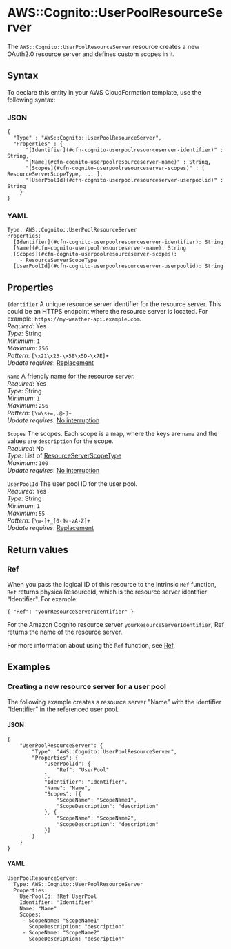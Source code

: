 # AWS::Cognito::UserPoolResourceServer<a name="aws-resource-cognito-userpoolresourceserver"></a>

The `AWS::Cognito::UserPoolResourceServer` resource creates a new OAuth2\.0 resource server and defines custom scopes in it\.

## Syntax<a name="aws-resource-cognito-userpoolresourceserver-syntax"></a>

To declare this entity in your AWS CloudFormation template, use the following syntax:

### JSON<a name="aws-resource-cognito-userpoolresourceserver-syntax.json"></a>

```
{
  "Type" : "AWS::Cognito::UserPoolResourceServer",
  "Properties" : {
      "[Identifier](#cfn-cognito-userpoolresourceserver-identifier)" : String,
      "[Name](#cfn-cognito-userpoolresourceserver-name)" : String,
      "[Scopes](#cfn-cognito-userpoolresourceserver-scopes)" : [ ResourceServerScopeType, ... ],
      "[UserPoolId](#cfn-cognito-userpoolresourceserver-userpoolid)" : String
    }
}
```

### YAML<a name="aws-resource-cognito-userpoolresourceserver-syntax.yaml"></a>

```
Type: AWS::Cognito::UserPoolResourceServer
Properties: 
  [Identifier](#cfn-cognito-userpoolresourceserver-identifier): String
  [Name](#cfn-cognito-userpoolresourceserver-name): String
  [Scopes](#cfn-cognito-userpoolresourceserver-scopes): 
    - ResourceServerScopeType
  [UserPoolId](#cfn-cognito-userpoolresourceserver-userpoolid): String
```

## Properties<a name="aws-resource-cognito-userpoolresourceserver-properties"></a>

`Identifier`  <a name="cfn-cognito-userpoolresourceserver-identifier"></a>
A unique resource server identifier for the resource server\. This could be an HTTPS endpoint where the resource server is located\. For example: `https://my-weather-api.example.com`\.  
*Required*: Yes  
*Type*: String  
*Minimum*: `1`  
*Maximum*: `256`  
*Pattern*: `[\x21\x23-\x5B\x5D-\x7E]+`  
*Update requires*: [Replacement](https://docs.aws.amazon.com/AWSCloudFormation/latest/UserGuide/using-cfn-updating-stacks-update-behaviors.html#update-replacement)

`Name`  <a name="cfn-cognito-userpoolresourceserver-name"></a>
A friendly name for the resource server\.  
*Required*: Yes  
*Type*: String  
*Minimum*: `1`  
*Maximum*: `256`  
*Pattern*: `[\w\s+=,.@-]+`  
*Update requires*: [No interruption](https://docs.aws.amazon.com/AWSCloudFormation/latest/UserGuide/using-cfn-updating-stacks-update-behaviors.html#update-no-interrupt)

`Scopes`  <a name="cfn-cognito-userpoolresourceserver-scopes"></a>
The scopes\. Each scope is a map, where the keys are `name` and the values are `description` for the scope\.  
*Required*: No  
*Type*: List of [ResourceServerScopeType](aws-properties-cognito-userpoolresourceserver-resourceserverscopetype.md)  
*Maximum*: `100`  
*Update requires*: [No interruption](https://docs.aws.amazon.com/AWSCloudFormation/latest/UserGuide/using-cfn-updating-stacks-update-behaviors.html#update-no-interrupt)

`UserPoolId`  <a name="cfn-cognito-userpoolresourceserver-userpoolid"></a>
The user pool ID for the user pool\.  
*Required*: Yes  
*Type*: String  
*Minimum*: `1`  
*Maximum*: `55`  
*Pattern*: `[\w-]+_[0-9a-zA-Z]+`  
*Update requires*: [Replacement](https://docs.aws.amazon.com/AWSCloudFormation/latest/UserGuide/using-cfn-updating-stacks-update-behaviors.html#update-replacement)

## Return values<a name="aws-resource-cognito-userpoolresourceserver-return-values"></a>

### Ref<a name="aws-resource-cognito-userpoolresourceserver-return-values-ref"></a>

When you pass the logical ID of this resource to the intrinsic `Ref` function, `Ref` returns physicalResourceId, which is the resource server identifier “Identifier"\. For example:

 `{ "Ref": "yourResourceServerIdentifier" }` 

For the Amazon Cognito resource server `yourResourceServerIdentifier`, Ref returns the name of the resource server\.

For more information about using the `Ref` function, see [Ref](https://docs.aws.amazon.com/AWSCloudFormation/latest/UserGuide/intrinsic-function-reference-ref.html)\.

## Examples<a name="aws-resource-cognito-userpoolresourceserver--examples"></a>



### Creating a new resource server for a user pool<a name="aws-resource-cognito-userpoolresourceserver--examples--Creating_a_new_resource_server_for_a_user_pool"></a>

The following example creates a resource server "Name" with the identifier "Identifier" in the referenced user pool\.

#### JSON<a name="aws-resource-cognito-userpoolresourceserver--examples--Creating_a_new_resource_server_for_a_user_pool--json"></a>

```
{
	"UserPoolResourceServer": {
		"Type": "AWS::Cognito::UserPoolResourceServer",
		"Properties": {
			"UserPoolId": {
				"Ref": "UserPool"
			},
			"Identifier": "Identifier",
			"Name": "Name",
			"Scopes": [{
				"ScopeName": "ScopeName1",
				"ScopeDescription": "description"
			}, {
				"ScopeName": "ScopeName2",
				"ScopeDescription": "description"
			}]
		}
	}
}
```

#### YAML<a name="aws-resource-cognito-userpoolresourceserver--examples--Creating_a_new_resource_server_for_a_user_pool--yaml"></a>

```
UserPoolResourceServer: 
  Type: AWS::Cognito::UserPoolResourceServer
  Properties: 
    UserPoolId: !Ref UserPool 
    Identifier: "Identifier" 
    Name: "Name" 
    Scopes: 
     - ScopeName: "ScopeName1" 
       ScopeDescription: "description" 
     - ScopeName: "ScopeName2"
       ScopeDescription: "description"
```